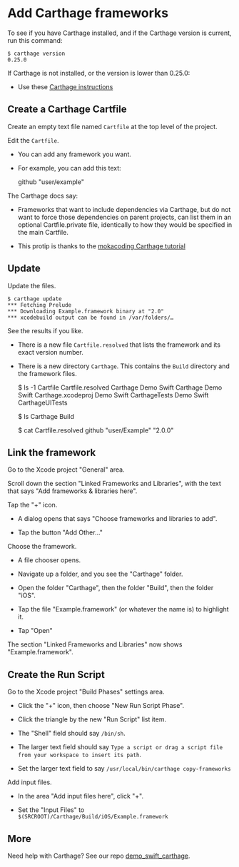 # Add Carthage frameworks

To see if you have Carthage installed, and if the Carthage version is current, run this command:

    $ carthage version
    0.25.0

If Carthage is not installed, or the version is lower than 0.25.0:

  * Use these [Carthage instructions](https://github.com/Carthage/Carthage)


## Create a Carthage Cartfile
 
Create an empty text file named `Cartfile` at the top level of the project. 
   
Edit the `Cartfile`.

  * You can add any framework you want. 

  * For example, you can add this text:

      github "user/example"

The Carthage docs say: 

  * Frameworks that want to include dependencies via Carthage, but do not want to force those dependencies on parent projects, can list them in an optional Cartfile.private file, identically to how they would be specified in the main Cartfile. 

  * This protip is thanks to the [mokacoding Carthage tutorial](http://www.mokacoding.com/blog/setting-up-testing-libraries-with-carthage-xcode7/) 


## Update

Update the files.

    $ carthage update
    *** Fetching Prelude
    *** Downloading Example.framework binary at "2.0"
    *** xcodebuild output can be found in /var/folders/…

See the results if you like.

  * There is a new file `Cartfile.resolved` that lists the framework and its exact version number.

  * There is a new directory `Carthage`. This contains the `Build` directory and the framework files.

    $ ls -1
    Cartfile
    Cartfile.resolved
    Carthage
    Demo Swift Carthage
    Demo Swift Carthage.xcodeproj
    Demo Swift CarthageTests
    Demo Swift CarthageUITests

    $ ls Carthage
    Build

    $ cat Cartfile.resolved
    github "user/Example" "2.0.0"


## Link the framework

Go to the Xcode project "General" area.

Scroll down the section "Linked Frameworks and Libraries", with the text that says "Add frameworks &amp; libraries here".

Tap the "+" icon.

  * A dialog opens that says "Choose frameworks and libraries to add".

  * Tap the button "Add Other..."

Choose the framework.

  * A file chooser opens.

  * Navigate up a folder, and you see the "Carthage" folder.

  * Open the folder "Carthage", then the folder "Build", then the folder "iOS".

  * Tap the file "Example.framework" (or whatever the name is) to highlight it.

  * Tap "Open"

The section "Linked Frameworks and Libraries" now shows "Example.framework".


## Create the Run Script

Go to the Xcode project "Build Phases" settings area.

  * Click the "+" icon, then choose "New Run Script Phase".

  * Click the triangle by the new "Run Script" list item.

  * The "Shell" field should say `/bin/sh`.

  * The larger text field should say `Type a script or drag a script file from your workspace to insert its path`.

  * Set the larger text field to say `/usr/local/bin/carthage copy-frameworks`

Add input files.

  * In the area "Add input files here", click "+".

  * Set the "Input Files" to `$(SRCROOT)/Carthage/Build/iOS/Example.framework`


## More

Need help with Carthage? See our repo [demo_swift_carthage](https://github.com/joelparkerhenderson/demo_swift_carthage).

